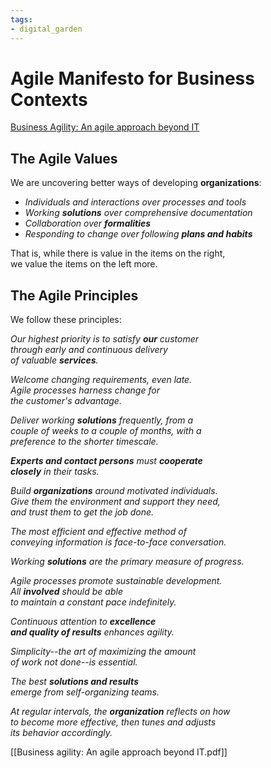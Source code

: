 ```yaml
---
tags: 
- digital_garden
---
```

# Agile Manifesto for Business Contexts
[Business Agility: An agile approach beyond IT](https://www.nagarro.com/en/blog/agile-manifesto-achieving-business-agility)

## The Agile Values

We are uncovering better ways of developing **organizations**:

+ _Individuals and interactions over processes and tools_  
+ _Working **solutions** over comprehensive documentation_  
+ _Collaboration over **formalities**_  
+ _Responding to change over following **plans and habits**_

That is, while there is value in the items on the right,  
we value the items on the left more.

## The Agile Principles

We follow these principles:

_Our highest priority is to satisfy **our** customer_  
_through early and continuous delivery_  
_of valuable **services**._

_Welcome changing requirements, even late._  
_Agile processes harness change for_  
_the customer's advantage._

_Deliver working **solutions** frequently, from a_  
_couple of weeks to a couple of months, with a_  
_preference to the shorter timescale._

_**Experts and contact persons** must **cooperate**_  
_**closely** in their tasks._

_Build **organizations** around motivated individuals._  
_Give them the environment and support they need,_  
_and trust them to get the job done._

_The most efficient and effective method of_  
_conveying information is face-to-face conversation._

_Working **solutions** are the primary measure of progress._

_Agile processes promote sustainable development._  
_All **involved** should be able_  
_to maintain a constant pace indefinitely._

_Continuous attention to **excellence**_  
_**and quality of results** enhances agility._

_Simplicity--the art of maximizing the amount_  
_of work not done--is essential._

_The best **solutions and results**_  
_emerge from self-organizing teams._

_At regular intervals, the **organization** reflects on how_  
_to become more effective, then tunes and adjusts_  
_its behavior accordingly._


[[Business agility: An agile approach beyond IT.pdf]]
